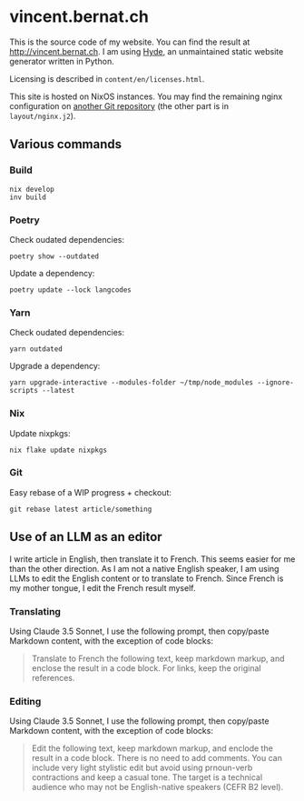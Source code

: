 # vincent.bernat.ch

This is the source code of my website. You can find the result at
<http://vincent.bernat.ch>. I am using [Hyde][hyde], an unmaintained
static website generator written in Python.

Licensing is described in `content/en/licenses.html`.

This site is hosted on NixOS instances. You may find the remaining
nginx configuration on [another Git repository][nixos] (the other
part is in `layout/nginx.j2`).

[hyde]: https://github.com/hyde/hyde
[cc1]: http://creativecommons.org/licenses/by-nc-sa/3.0/
[cc2]: http://creativecommons.org/licenses/by/3.0/
[nixos]: https://github.com/vincentbernat/nixops-take1/blob/master/tags/web.nix

## Various commands

### Build

```
nix develop
inv build
```

### Poetry

Check oudated dependencies:

```
poetry show --outdated
```

Update a dependency:

```
poetry update --lock langcodes
```

### Yarn

Check oudated dependencies:

```
yarn outdated
```

Upgrade a dependency:

```
yarn upgrade-interactive --modules-folder ~/tmp/node_modules --ignore-scripts --latest
```

### Nix

Update nixpkgs:

```
nix flake update nixpkgs
```

### Git

Easy rebase of a WIP progress + checkout:

```
git rebase latest article/something
```

## Use of an LLM as an editor

I write article in English, then translate it to French. This seems easier for
me than the other direction. As I am not a native English speaker, I am using
LLMs to edit the English content or to translate to French. Since French is my
mother tongue, I edit the French result myself.

### Translating

Using Claude 3.5 Sonnet, I use the following prompt, then copy/paste Markdown
content, with the exception of code blocks:

> Translate to French the following text, keep markdown markup, and enclose the
> result in a code block. For links, keep the original references.

### Editing

Using Claude 3.5 Sonnet, I use the following prompt, then copy/paste Markdown
content, with the exception of code blocks:

> Edit the following text, keep markdown markup, and enclode the result in a
> code block. There is no need to add comments. You can include very light
> stylistic edit but avoid using prnoun-verb contractions and keep a casual
> tone. The target is a technical audience who may not be English-native
> speakers (CEFR B2 level).
